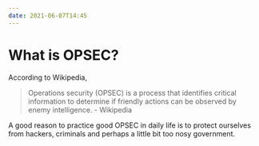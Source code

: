 ```yaml
---
date: 2021-06-07T14:45
---
```


What is OPSEC?
==============

According to Wikipedia,

> Operations security (OPSEC) is a process that identifies critical
> information to determine if friendly actions can be observed by enemy
> intelligence. - Wikipedia

A good reason to practice good OPSEC in daily life is to protect
ourselves from hackers, criminals and perhaps a little bit too nosy
government.
